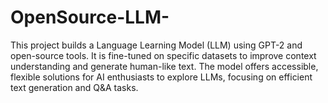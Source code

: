 # OpenSource-LLM-
This project builds a Language Learning Model (LLM) using GPT-2 and open-source tools. It is fine-tuned on specific datasets to improve context understanding and generate human-like text. The model offers accessible, flexible solutions for AI enthusiasts to explore LLMs, focusing on efficient text generation and Q&amp;A tasks.
